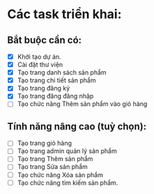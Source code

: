 # Các task triển khai:

## Bắt buộc cần có:

- [X] Khởi tạo dự án.
- [X] Cài đặt thư viện
- [X] Tạo trang danh sách sản phẩm
- [X] Tạo trang chi tiết sản phẩm 
- [X] Tạo trang đăng ký
- [X] Tạo trang đăng đăng nhập
- [ ] Tạo chức năng Thêm sản phẩm vào giỏ hàng

## Tính năng nâng cao (tuỳ chọn):

- [ ] Tạo trang giỏ hàng
- [ ] Tạo trang admin quản lý sản phẩm
- [ ] Tạo trang Thêm sản phẩm
- [ ] Tạo trang Sửa sản phẩm
- [ ] Tạo chức năng Xóa sản phẩm
- [ ] Tạo chức năng tìm kiếm sản phẩm.
